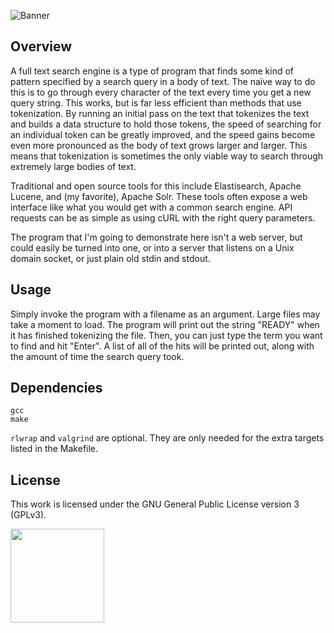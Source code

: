 ![Banner](https://s-christy.com/status-banner-service/full-text-search/banner-slim.svg)

## Overview

A full text search engine is a type of program that finds some kind of pattern
specified by a search query in a body of text. The naïve way to do this is to go
through every character of the text every time you get a new query string. This
works, but is far less efficient than methods that use tokenization. By running
an initial pass on the text that tokenizes the text and builds a data structure
to hold those tokens, the speed of searching for an individual token can be
greatly improved, and the speed gains become even more pronounced as the body of
text grows larger and larger. This means that tokenization is sometimes the only
viable way to search through extremely large bodies of text.

Traditional and open source tools for this include Elastisearch, Apache Lucene,
and (my favorite), Apache Solr. These tools often expose a web interface like
what you would get with a common search engine. API requests can be as simple as
using cURL with the right query parameters.

The program that I'm going to demonstrate here isn't a web server, but could
easily be turned into one, or into a server that listens on a Unix domain
socket, or just plain old stdin and stdout.

## Usage

Simply invoke the program with a filename as an argument. Large files may take a
moment to load. The program will print out the string "READY" when it has
finished tokenizing the file. Then, you can just type the term you want to find
and hit "Enter". A list of all of the hits will be printed out, along with the
amount of time the search query took.

## Dependencies

```
gcc
make
```

`rlwrap` and `valgrind` are optional. They are only needed for the extra targets
listed in the Makefile.

## License

This work is licensed under the GNU General Public License version 3 (GPLv3).

[<img src="https://s-christy.com/status-banner-service/GPLv3_Logo.svg" width="150" />](https://www.gnu.org/licenses/gpl-3.0.en.html)
